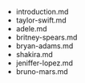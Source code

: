 - introduction.md
- taylor-swift.md
- adele.md
- britney-spears.md
- bryan-adams.md
- shakira.md
- jeniffer-lopez.md
- bruno-mars.md